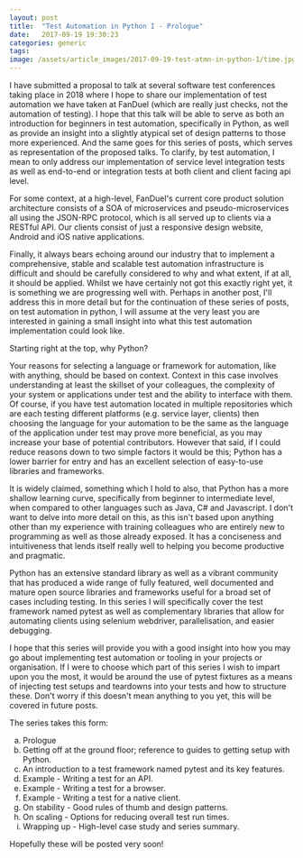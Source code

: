 ```yaml
---
layout: post
title:  "Test Automation in Python I - Prologue"
date:   2017-09-19 19:30:23
categories: generic
tags: 
image: /assets/article_images/2017-09-19-test-atmn-in-python-1/time.jpg
---
```


I have submitted a proposal to talk at several software test conferences taking place in 2018 where I hope to share our implementation of test automation we have taken at FanDuel (which are really just checks, not the automation of testing). I hope that this talk will be able to serve as both an introduction for beginners in test automation, specifically in Python, as well as provide an insight into a slightly atypical set of design patterns to those more experienced. And the same goes for this series of posts, which serves as representation of the proposed talks. To clarify, by test automation, I mean to only address our implementation of service level integration tests as well as end-to-end or integration tests at both client and client facing api level.

For some context, at a high-level, FanDuel's current core product solution architecture consists of a SOA of microservices and pseudo-microservices all using the JSON-RPC protocol, which is all served up to clients via a RESTful API. Our clients consist of just a responsive design website, Android and iOS native applications.

Finally, it always bears echoing around our industry that to implement a comprehensive, stable and scalable test automation infrastructure is difficult and should be carefully considered to why and what extent, if at all, it should be applied. Whilst we have certainly not got this exactly right yet, it is something we are progressing well with. Perhaps in another post, I'll address this in more detail but for the continuation of these series of posts, on test automation in python, I will assume at the very least you are interested in gaining a small insight into what this test automation implementation could look like. 

Starting right at the top, why Python? 

Your reasons for selecting a language or framework for automation, like with anything, should be based on context. Context in this case involves understanding at least the skillset of your colleagues, the complexity of your system or applications under test and the ability to interface with them. Of course, if you have test automation located in multiple repositories which are each testing different platforms (e.g. service layer, clients) then choosing the language for your automation to be the same as the language of the application under test may prove more beneficial, as you may increase your base of potential contributors. However that said, if I could reduce reasons down to two simple factors it would be this; Python has a lower barrier for entry and has an excellent selection of easy-to-use libraries and frameworks.

It is widely claimed, something which I hold to also, that Python has a more shallow learning curve, specifically from beginner to intermediate level, when compared to other languages such as Java, C# and Javascript. I don't want to delve into more detail on this, as this isn't based upon anything other than my experience with training colleagues who are entirely new to programming as well as those already exposed. It has a conciseness and intuitiveness that lends itself really well to helping you become productive and pragmatic.

Python has an extensive standard library as well as a vibrant community that has produced a wide range of fully featured, well documented and mature open source libraries and frameworks useful for a broad set of cases including testing. In this series I will specifically cover the test framework named pytest as well as complementary libraries that allow for automating clients using selenium webdriver, parallelisation, and easier debugging.

I hope that this series will provide you with a good insight into how you may go about implementing test automation or tooling in your projects or organisation. If I were to choose which part of this series I wish to impart upon you the most, it would be around the use of pytest fixtures as a means of injecting test setups and teardowns into your tests and how to structure these. Don't worry if this doesn't mean anything to you yet, this will be covered in future posts.

The series takes this form:

<ol type="a">
  <li>Prologue</li>
  <li>Getting off at the ground floor; reference to guides to getting setup with Python.</li>
  <li>An introduction to a test framework named pytest and its key features.</li>
  <li>Example - Writing a test for an API.</li>
  <li>Example - Writing a test for a browser.</li>
  <li>Example - Writing a test for a native client.</li>
  <li>On stability - Good rules of thumb and design patterns.</li>
  <li>On scaling - Options for reducing overall test run times.</li>
  <li>Wrapping up - High-level case study and series summary.</li>
</ol>

Hopefully these will be posted very soon!
